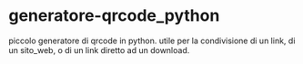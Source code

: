 # generatore-qrcode_python
piccolo generatore di qrcode in python. utile per la condivisione di un link, di un sito_web, o di un link diretto ad un download.
